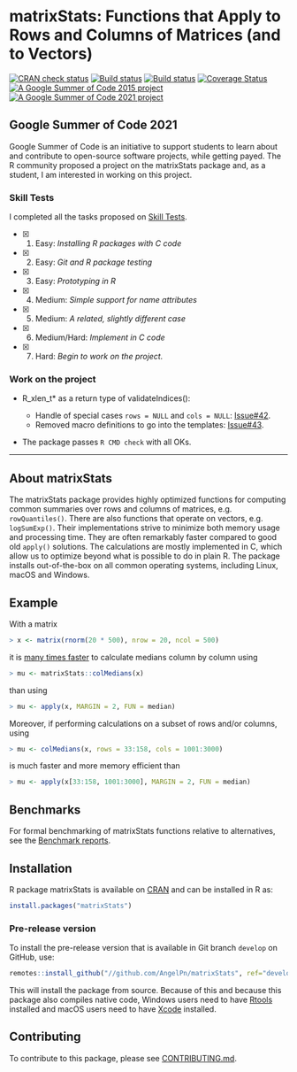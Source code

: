 
# matrixStats: Functions that Apply to Rows and Columns of Matrices (and to Vectors)

<div id="badges"><!-- pkgdown markup -->
<a href="https://CRAN.R-project.org/web/checks/check_results_matrixStats.html"><img border="0" src="https://www.r-pkg.org/badges/version/matrixStats" alt="CRAN check status"/></a> <a href="https://github.com/HenrikBengtsson/matrixStats/actions?query=workflow%3AR-CMD-check"><img border="0" src="https://github.com/HenrikBengtsson/matrixStats/workflows/R-CMD-check/badge.svg?branch=develop" alt="Build status"/></a>  <a href="https://ci.appveyor.com/project/HenrikBengtsson/matrixstats"><img border="0" src="https://ci.appveyor.com/api/projects/status/github/HenrikBengtsson/matrixStats?svg=true" alt="Build status"/></a> <a href="https://codecov.io/gh/HenrikBengtsson/matrixStats"><img border="0" src="https://codecov.io/gh/HenrikBengtsson/matrixStats/branch/develop/graph/badge.svg" alt="Coverage Status"/></a> <a href="https://github.com/rstats-gsoc/gsoc2015/wiki/table-of-proposed-coding-projects"><img border="0" src="https://img.shields.io/badge/GSoC-2015-blue" alt="A Google Summer of Code 2015 project"/></a>
<a href="https://github.com/rstats-gsoc/gsoc2021/wiki/table-of-proposed-coding-projects"><img border="0" src="https://img.shields.io/badge/GSoC-2021-blue" alt="A Google Summer of Code 2021 project"/></a>
</div>

## Google Summer of Code 2021

Google Summer of Code is an initiative to support students to learn about and contribute to open-source software projects, while getting payed. The R community proposed a project on the matrixStats package and, as a student, I am interested in working on this project.

### Skill Tests
I completed all the tasks proposed on [Skill Tests](https://github.com/rstats-gsoc/gsoc2021/wiki/matrixStats#skill-tests).

- [x] 1. Easy: _Installing R packages with C code_
- [x] 2. Easy: _Git and R package testing_
- [x] 3. Easy: _Prototyping in R_
- [x] 4. Medium: _Simple support for name attributes_
- [x] 5. Medium: _A related, slightly different case_
- [x] 6. Medium/Hard: _Implement in C code_
- [x] 7. Hard: _Begin to work on the project._

### Work on the project

- R_xlen_t* as a return type of validateIndices():
  * Handle of special cases `rows = NULL` and `cols = NULL`: [Issue#42](https://github.com/HenrikBengtsson/GSOC-2021-matrixStats/issues/42).
  * Removed macro definitions to go into the templates: [Issue#43](https://github.com/HenrikBengtsson/GSOC-2021-matrixStats/issues/43).

- The package passes `R CMD check` with all OKs.

---

## About matrixStats

The matrixStats package provides highly optimized functions for
computing common summaries over rows and columns of matrices,
e.g. `rowQuantiles()`. There are also functions that operate on vectors,
e.g. `logSumExp()`. Their implementations strive to minimize both memory
usage and processing time. They are often remarkably faster compared
to good old `apply()` solutions. The calculations are mostly implemented
in C, which allow us to optimize beyond what is possible to do in
plain R. The package installs out-of-the-box on all common operating
systems, including Linux, macOS and Windows.

## Example
With a matrix
```r
> x <- matrix(rnorm(20 * 500), nrow = 20, ncol = 500)
```
it is [many times
faster](http://www.jottr.org/2015/01/matrixStats-0.13.1.html) to
calculate medians column by column using
```r
> mu <- matrixStats::colMedians(x)
```
than using
```r
> mu <- apply(x, MARGIN = 2, FUN = median)
```

Moreover, if performing calculations on a subset of rows and/or
columns, using
```r
> mu <- colMedians(x, rows = 33:158, cols = 1001:3000)
```
is much faster and more memory efficient than
```r
> mu <- apply(x[33:158, 1001:3000], MARGIN = 2, FUN = median)
```

## Benchmarks
For formal benchmarking of matrixStats functions relative to
alternatives, see the [Benchmark reports](https://github.com/HenrikBengtsson/matrixStats/wiki/Benchmark-reports).

## Installation
R package matrixStats is available on [CRAN](https://cran.r-project.org/package=matrixStats) and can be installed in R as:
```r
install.packages("matrixStats")
```


### Pre-release version

To install the pre-release version that is available in Git branch `develop` on GitHub, use:
```r
remotes::install_github("//github.com/AngelPn/matrixStats", ref="develop")
```
This will install the package from source.  Because of this and because this package also compiles native code, Windows users need to have [Rtools](https://cran.r-project.org/bin/windows/Rtools/) installed and macOS users need to have [Xcode](https://developer.apple.com/xcode/) installed.


<!-- pkgdown-drop-below -->

<!-- pkgdown-drop-below -->

## Contributing

To contribute to this package, please see [CONTRIBUTING.md](CONTRIBUTING.md).

